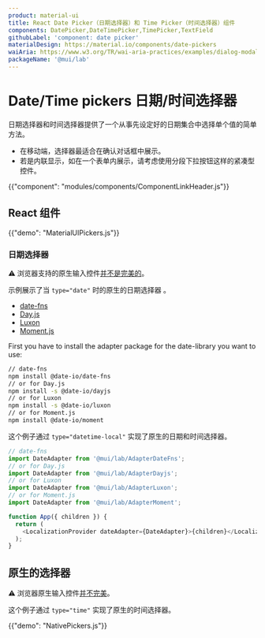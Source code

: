 ```yaml
---
product: material-ui
title: React Date Picker（日期选择器）和 Time Picker（时间选择器）组件
components: DatePicker,DateTimePicker,TimePicker,TextField
githubLabel: 'component: date picker'
materialDesign: https://material.io/components/date-pickers
waiAria: https://www.w3.org/TR/wai-aria-practices/examples/dialog-modal/datepicker-dialog.html
packageName: '@mui/lab'
---
```


# Date/Time pickers 日期/时间选择器

<p class="description">日期选择器和时间选择器提供了一个从事先设定好的日期集合中选择单个值的简单方法。</p>

- 在移动端，选择器最适合在确认对话框中展示。
- 若是内联显示，如在一个表单内展示，请考虑使用分段下拉按钮这样的紧凑型控件。

{{"component": "modules/components/ComponentLinkHeader.js"}}

## React 组件

{{"demo": "MaterialUIPickers.js"}}

### 日期选择器

⚠️ 浏览器支持的原生输入控件[并不是完美的](https://caniuse.com/#feat=input-datetime)。

示例展示了当 `type="date"` 时的原生的日期选择器 。

- [date-fns](https://date-fns.org/)
- [Day.js](https://day.js.org/)
- [Luxon](https://moment.github.io/luxon/#/)
- [Moment.js](https://momentjs.com/)

First you have to install the adapter package for the date-library you want to use:

```sh
// date-fns
npm install @date-io/date-fns
// or for Day.js
npm install -s @date-io/dayjs
// or for Luxon
npm install -s @date-io/luxon
// or for Moment.js
npm install @date-io/moment
```

这个例子通过 `type="datetime-local"` 实现了原生的日期和时间选择器。

```js
// date-fns
import DateAdapter from '@mui/lab/AdapterDateFns';
// or for Day.js
import DateAdapter from '@mui/lab/AdapterDayjs';
// or for Luxon
import DateAdapter from '@mui/lab/AdapterLuxon';
// or for Moment.js
import DateAdapter from '@mui/lab/AdapterMoment';

function App({ children }) {
  return (
    <LocalizationProvider dateAdapter={DateAdapter}>{children}</LocalizationProvider>
  );
}
```

## 原生的选择器

⚠️ 浏览器原生输入控件[并不完美](https://caniuse.com/#feat=input-datetime)。

这个例子通过 `type="time"` 实现了原生的时间选择器。

{{"demo": "NativePickers.js"}}

